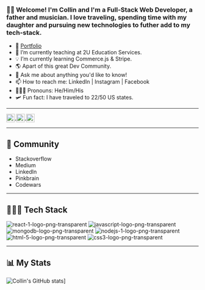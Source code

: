 ### 👋🏻 Welcome! I'm Collin and I'm a Full-Stack Web Developer, a father and musician. I love traveling, spending time with my daughter and pursuing new technologies to futher add to my tech-stack.

- 📝 [Portfolio](http://cporter.herokuapp.com/)
- 🔭 I’m currently teaching at 2U Education Services.
- 💡 I’m currently learning Commerce.js & Stripe.
- 🌎 Apart of this great Dev Community. 
- 💬 Ask me about anything you'd like to know!
- 📫 How to reach me: LinkedIn | Instagram | Facebook
- 👱🏼‍♂️ Pronouns: He/Him/His
- 🛩 Fun fact: I have traveled to 22/50 US states.

<hr/>

<a href="https://www.linkedin.com/in/collin-porter-7b65311a8/">
<img style="color:white;" align="center" alt="Collin Porter" width="22px" src="https://cdn.jsdelivr.net/npm/simple-icons@v3/icons/linkedin.svg" />
</a>
<a href="https://www.instagram.com/thewalsterofficial/">
<img align="center" alt="Collin Porter" width="22px" src="https://cdn.jsdelivr.net/npm/simple-icons@v3/icons/instagram.svg" />
</a>
<a href="https://www.facebook.com/portercol/">
<img align="center" alt="Collin Porter | Facebook" width="22px" src="https://cdn.jsdelivr.net/npm/simple-icons@v3/icons/youtube.svg" />
</a>

<hr/>

## 👥 Community
- Stackoverflow
- Medium
- LinkedIn
- Pinkbrain
- Codewars

<hr/>

## 👨🏼‍💻 Tech Stack
![react-1-logo-png-transparent](https://user-images.githubusercontent.com/65620655/163903407-d2dbff87-b376-4235-a43d-d85bf5790be3.png)
![javascript-logo-png-transparent](https://user-images.githubusercontent.com/65620655/163903418-d76a8860-fb4f-49e8-b15d-54ac467b6669.png)
![mongodb-logo-png-transparent](https://user-images.githubusercontent.com/65620655/163903450-6c0b65f1-0a30-4f5b-94ef-f539e3f56e69.png)
![nodejs-1-logo-png-transparent](https://user-images.githubusercontent.com/65620655/163903459-808cc498-ddb1-488c-b0bc-d397a6745fb5.png)
![html-5-logo-png-transparent](https://user-images.githubusercontent.com/65620655/163903657-d609c62d-cbe1-42bd-8667-fb801aa36459.png)
![css3-logo-png-transparent](https://user-images.githubusercontent.com/65620655/163904113-3e097167-7f1e-4e5e-8a6a-cfcac83496fa.png)

<hr/>
<!--- <code><img height="20" src=""></code>
<code><img height="20" src=""></code>
<code><img height="20" src=""></code>
<code><img height="20" src=""></code>
<code><img height="20" src=""></code> --->

## 📊 My Stats
![Collin's GitHub stats](https://github-readme-stats.vercel.app/api?username=portercol)]
